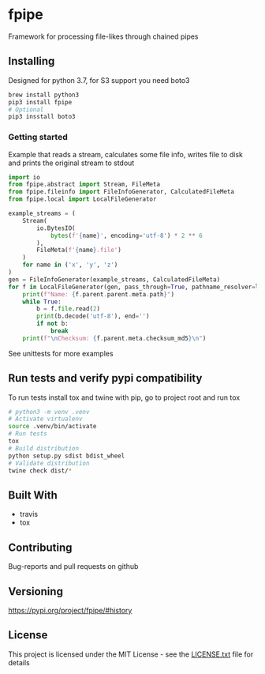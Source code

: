 # fpipe

Framework for processing file-likes through chained pipes

## Installing


Designed for python 3.7, for S3 support you need boto3

```bash
brew install python3
pip3 install fpipe
# Optional
pip3 insstall boto3
```

### Getting started

Example that reads a stream, calculates some file info, writes file to disk and prints the original stream to stdout
```python
import io
from fpipe.abstract import Stream, FileMeta
from fpipe.fileinfo import FileInfoGenerator, CalculatedFileMeta
from fpipe.local import LocalFileGenerator

example_streams = (
    Stream(
        io.BytesIO(
            bytes(f'{name}', encoding='utf-8') * 2 ** 6
        ),
        FileMeta(f'{name}.file')
    )
    for name in ('x', 'y', 'z')
)
gen = FileInfoGenerator(example_streams, CalculatedFileMeta)
for f in LocalFileGenerator(gen, pass_through=True, pathname_resolver=lambda x: x.parent.meta.path):
    print(f"Name: {f.parent.parent.meta.path}")
    while True:
        b = f.file.read(2)
        print(b.decode('utf-8'), end='')
        if not b:
            break
    print(f"\nChecksum: {f.parent.meta.checksum_md5}\n")
```

See unittests for more examples

## Run tests and verify pypi compatibility 

To run tests install tox and twine with pip, go to project root and run tox
```bash
# python3 -m venv .venv
# Activate virtualenv
source .venv/bin/activate
# Run tests
tox
# Build distribution
python setup.py sdist bdist_wheel
# Validate distribution
twine check dist/*
```


## Built With

* travis
* tox

## Contributing

Bug-reports and pull requests on github  

## Versioning

https://pypi.org/project/fpipe/#history

## License

This project is licensed under the MIT License - see the [LICENSE.txt](LICENSE.txt) file for details